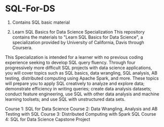 # SQL-For-DS
1. Contains SQL basic material 

2. Learn SQL Basics for Data Science Specialization
This repository contains the materials to "Learn SQL Basics for Data Science", a specialization provided by University of California, Davis through Coursera.

This Specialization is intended for a learner with no previous coding experience seeking to develop SQL query fluency. Through four progressively more difficult SQL projects with data science applications, you will cover topics such as SQL basics, data wrangling, SQL analysis, AB testing, distributed computing using Apache Spark, and more. These topics will prepare you to apply SQL creatively to analyze and explore data; demonstrate efficiency in writing queries; create data analysis datasets; conduct feature engineering, use SQL with other data analysis and machine learning toolsets; and use SQL with unstructured data sets.

Course 1: SQL for Data Science
Course 2: Data Wrangling, Analysis and AB Testing with SQL
Course 3: Distributed Computing with Spark SQL
Course 4: SQL for Data Science Capstone Project
